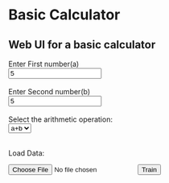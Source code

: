 <!DOCTYPE html>
<html>
<body>

<h1>Basic Calculator</h1>
<h2>Web UI for a basic calculator</h2>

<form action="/success" method="post" enctype="multipart/form-data">
  <label for="input1">Enter First number(a)</label><br>
  <input type="number" id="input1" name="value_a" value="5"><br><br>
  <label for="input2">Enter Second number(b)</label><br>
  <input type="number" id="input2" name="value_b" value="5"><br><br>
  <label for="oper">Select the arithmetic operation:</label><br>
  <select id="oper" name="oper">
     <option value="+">a+b</option>
     <option value="-">a-b</option>
     <option value="*">a*b</option>
     <option value="/">a/b</option>
  </select><br><br>
  <p>Load Data:</p>
  <input type="file" name="file" required />
  <input type = "submit" value="Train">
</form>


</body>
</html>
